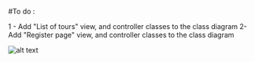 #To do :

1 - Add "List of tours" view, and controller classes to the class diagram
2- Add "Register page" view, and controller classes to the class diagram



![alt text](https://github.com/omodev/Project-1/tree/master/Design/project1Design/Class_Diagram.PNG "Logo Title Text 1")
